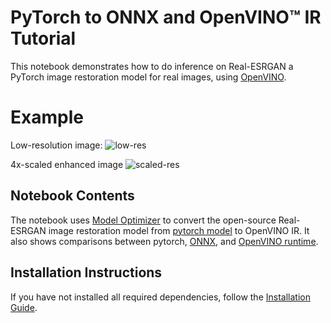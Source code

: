# PyTorch to ONNX and OpenVINO™ IR Tutorial


This notebook demonstrates how to do inference on Real-ESRGAN a PyTorch image restoration model for real images, using [OpenVINO](https://github.com/openvinotoolkit/openvino).

# Example

Low-resolution image:
![low-res]()


4x-scaled enhanced image
![scaled-res]()


## Notebook Contents

The notebook uses [Model Optimizer](https://docs.openvino.ai/latest/openvino_docs_MO_DG_Deep_Learning_Model_Optimizer_DevGuide.html) to convert the open-source Real-ESRGAN image restoration model from [pytorch model](https://github.com/xinntao/Real-ESRGAN/blob/master/docs/model_zoo.md) to OpenVINO IR. It also shows comparisons between pytorch, [ONNX](https://onnxruntime.ai/docs/execution-providers/), and [OpenVINO runtime](https://docs.openvino.ai/latest/openvino_docs_OV_UG_OV_Runtime_User_Guide.html). 

## Installation Instructions

If you have not installed all required dependencies, follow the [Installation Guide](../../README.md).
